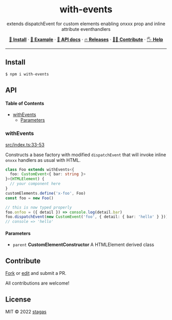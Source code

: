 <h1 align="center">with-events</h1>

<p align="center">
extends dispatchEvent for custom elements enabling onxxx prop and inline attribute eventhandlers
</p>

<p align="center">
   <a href="#install">        🔧 <strong>Install</strong></a>
 · <a href="#example">        🧩 <strong>Example</strong></a>
 · <a href="#api">            📜 <strong>API docs</strong></a>
 · <a href="https://github.com/stagas/with-events/releases"> 🔥 <strong>Releases</strong></a>
 · <a href="#contribute">     💪🏼 <strong>Contribute</strong></a>
 · <a href="https://github.com/stagas/with-events/issues">   🖐️ <strong>Help</strong></a>
</p>

***

## Install

```sh
$ npm i with-events
```

## API

<!-- Generated by documentation.js. Update this documentation by updating the source code. -->

#### Table of Contents

*   [withEvents](#withevents)
    *   [Parameters](#parameters)

### withEvents

[src/index.ts:33-53](https://github.com/stagas/with-events/blob/56ecaee176e808737fe7de6c3d39176e0659c551/src/index.ts#L33-L53 "Source code on GitHub")

Constructs a base factory with modified `dispatchEvent` that
will invoke inline `onxxx` handlers as usual with HTML.

```ts
class Foo extends withEvents<{
  foo: CustomEvent<{ bar: string }>
}>(HTMLElement) {
  // your component here
}
customElements.define('x-foo', Foo)
const foo = new Foo()

// this is now typed properly
foo.onfoo = ({ detail }) => console.log(detail.bar)
foo.dispatchEvent(new CustomEvent('foo', { detail: { bar: 'hello' } }))
// console => 'hello'
```

#### Parameters

*   `parent` **CustomElementConstructor** A HTMLElement derived class

## Contribute

[Fork](https://github.com/stagas/with-events/fork) or
[edit](https://github.dev/stagas/with-events) and submit a PR.

All contributions are welcome!

## License

MIT © 2022
[stagas](https://github.com/stagas)
